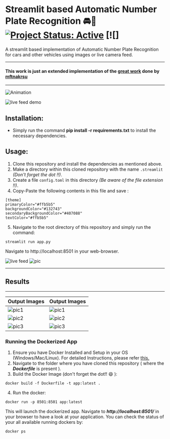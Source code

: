 # Streamlit based Automatic Number Plate Recognition 🚘🚙 [![Project Status: Active](https://www.repostatus.org/badges/latest/active.svg)](https://www.repostatus.org/#active) [![]
A streamlit based implementation of Automatic Number Plate Recognition for cars and other vehicles using images or live camera feed.

----------------
#### This work is just an extended implementation of the [great work](https://github.com/mftnakrsu/Automatic_Number_Plate_Recognition_YOLO_OCR) done by [mftnakrsu](https://github.com/mftnakrsu) 
----------------

![Animation](https://user-images.githubusercontent.com/29462447/168387966-0b541b59-27e2-4e9b-a94a-102400ba210c.gif)

![live feed demo](https://user-images.githubusercontent.com/29462447/168388053-ad26adcb-595a-4a8e-8b12-4594cc9718b6.gif)

## Installation:
* Simply run the command **pip install -r requirements.txt** to install the necessary dependencies.

## Usage:
1. Clone this repository and install the dependencies as mentioned above.
2. Make a directory within this cloned repository with the name `.streamlit` *(Don't forget the dot !!)*.
3. Create a file `config.toml` in this directory *(Be aware of the file extension !!)*.
4. Copy-Paste the following contents in this file and save :
```
[theme]
primaryColor="#ffb5b5"
backgroundColor="#132743"
secondaryBackgroundColor="#407088"
textColor="#ffb5b5"
```

5. Navigate to the root directory of this repository and simply run the command: 
```
streamlit run app.py
```
Navigate to http://localhost:8501 in your web-browser.

![live feed](https://user-images.githubusercontent.com/29462447/168388224-bd63a5bf-4ef1-4643-93d2-f47c2bd71c18.png)
![pic](https://user-images.githubusercontent.com/29462447/168388233-ba5add0f-2c00-49ed-8f1a-decadaffecd9.png)


------------
## Results 
------------

| **Output Images**  | **Output Images**  |
|---------------------|-----------------------|
| ![pic1](downloads/output_Cars18.png)  | ![pic1](downloads/output_Cars23.png)  |
| ![pic2](downloads/output_Cars65.png)  | ![pic2](downloads/output_Cars78.png)  |
| ![pic3](downloads/output_Cars72.png)  | ![pic3](downloads/output_Cars9.png)  |

### Running the Dockerized App
1. Ensure you have Docker Installed and Setup in your OS (Windows/Mac/Linux). For detailed Instructions, please refer [this.](https://docs.docker.com/engine/install/)
2. Navigate to the folder where you have cloned this repository ( where the ***Dockerfile*** is present ).
3. Build the Docker Image (don't forget the dot!! :smile: ): 
```
docker build -f Dockerfile -t app:latest .
```
4. Run the docker:
```
docker run -p 8501:8501 app:latest
```

This will launch the dockerized app. Navigate to ***http://localhost:8501/*** in your browser to have a look at your application. You can check the status of your all available running dockers by:
```
docker ps
```
